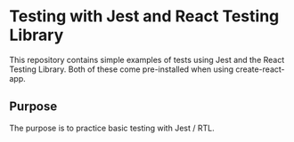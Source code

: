 # Testing with Jest and React Testing Library

This repository contains simple examples of tests using Jest and the React Testing Library. 
Both of these come pre-installed when using create-react-app.

## Purpose

The purpose is to practice basic testing with Jest / RTL. 